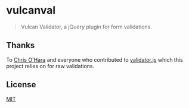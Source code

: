 # vulcanval

> Vulcan Validator, a jQuery plugin for form validations.

## Thanks

To [Chris O'Hara](https://github.com/chriso) and everyone who contributed to [validator.js](https://github.com/chriso/validator.js) which this project relies on for raw validations.

## License

[MIT](./LICENSE)
